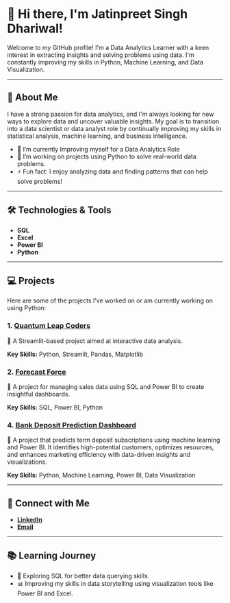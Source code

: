 # 👋 Hi there, I'm Jatinpreet Singh Dhariwal!

Welcome to my GitHub profile! I'm a Data Analytics Learner with a keen interest in extracting insights and solving problems using data. I'm constantly improving my skills in Python, Machine Learning, and Data Visualization.

---

## 🚀 About Me  
I have a strong passion for data analytics, and I'm always looking for new ways to explore data and uncover valuable insights. My goal is to transition into a data scientist or data analyst role by continually improving my skills in statistical analysis, machine learning, and business intelligence.

- 🔭 I’m currently Improving myself for a Data Analytics Role  
- 🌱 I’m working on projects using Python to solve real-world data problems.  
- ⚡ Fun fact: I enjoy analyzing data and finding patterns that can help solve problems!  

---

## 🛠️ Technologies & Tools  
- **SQL**  
- **Excel**  
- **Power BI**  
- **Python**  

---

## 💻 Projects  

Here are some of the projects I've worked on or am currently working on using Python:

### 1. [**Quantum Leap Coders**](https://github.com/Jatin0702/Quantum-leap-coders-043)  
📌 A Streamlit-based project aimed at interactive data analysis.  

**Key Skills:** Python, Streamlit, Pandas, Matplotlib  

### 2. [**Forecast Force**](https://github.com/Jatin0702/Forcecast_Force)  
📌 A project for managing sales data using SQL and Power BI to create insightful dashboards.  

**Key Skills:** SQL, Power BI, Python  

### 4. [**Bank Deposit Prediction Dashboard**](https://github.com/Jatin0702/Bank-deposit-prediction)  
📌 A project that predicts term deposit subscriptions using machine learning and Power BI. It identifies high-potential customers, optimizes resources, and enhances marketing efficiency with data-driven insights and visualizations.  

**Key Skills:** Python, Machine Learning, Power BI, Data Visualization  

---

## 🔗 Connect with Me  
- **[LinkedIn](https://www.linkedin.com/in/jatinpreet-singh-dhariwal-71480825b/)**  
- **[Email](mailto:dhariwal.jatinpreet@gmail.com)**  

---

## 📚 Learning Journey  
- 🚀 Exploring SQL for better data querying skills.  
- 📊 Improving my skills in data storytelling using visualization tools like Power BI and Excel.  
